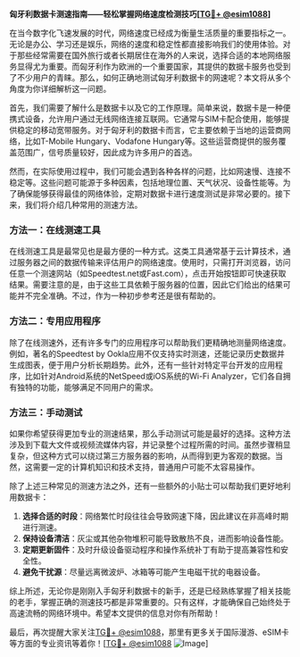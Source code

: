 **匈牙利数据卡测速指南——轻松掌握网络速度检测技巧[[TG💪+ @esim1088](https://t.me/s/esim1088)]**

在当今数字化飞速发展的时代，网络速度已经成为衡量生活质量的重要指标之一。无论是办公、学习还是娱乐，网络的速度和稳定性都直接影响我们的使用体验。对于那些经常需要在国外旅行或者长期居住在海外的人来说，选择合适的本地网络服务显得尤为重要。而匈牙利作为欧洲的一个重要国家，其提供的数据卡服务也受到了不少用户的青睐。那么，如何正确地测试匈牙利数据卡的网速呢？本文将从多个角度为你详细解析这一问题。

首先，我们需要了解什么是数据卡以及它的工作原理。简单来说，数据卡是一种便携式设备，允许用户通过无线网络连接互联网。它通常与SIM卡配合使用，能够提供稳定的移动宽带服务。对于匈牙利的数据卡而言，它主要依赖于当地的运营商网络，比如T-Mobile Hungary、Vodafone Hungary等。这些运营商提供的服务覆盖范围广，信号质量较好，因此成为许多用户的首选。

然而，在实际使用过程中，我们可能会遇到各种各样的问题，比如网速慢、连接不稳定等。这些问题可能源于多种因素，包括地理位置、天气状况、设备性能等。为了确保能够获得最佳的网络体验，定期对数据卡进行速度测试是非常必要的。接下来，我们将介绍几种常用的测速方法。

### 方法一：在线测速工具

在线测速工具是最常见也是最方便的一种方式。这类工具通常基于云计算技术，通过服务器之间的数据传输来评估用户的网络速度。使用时，只需打开浏览器，访问任意一个测速网站（如Speedtest.net或Fast.com），点击开始按钮即可快速获取结果。需要注意的是，由于这些工具依赖于服务器的位置，因此它们给出的结果可能并不完全准确。不过，作为一种初步参考还是很有帮助的。

### 方法二：专用应用程序

除了在线测速外，还有许多专门的应用程序可以帮助我们更精确地测量网络速度。例如，著名的Speedtest by Ookla应用不仅支持实时测速，还能记录历史数据并生成图表，便于用户分析长期趋势。此外，还有一些针对特定平台开发的应用程序，比如针对Android系统的NetSpeed或iOS系统的Wi-Fi Analyzer，它们各自拥有独特的功能，能够满足不同用户的需求。

### 方法三：手动测试

如果你希望获得更加专业的测速结果，那么手动测试可能是最好的选择。这种方法涉及到下载大文件或视频流媒体内容，并记录整个过程所需的时间。虽然步骤稍显复杂，但这种方式可以绕过第三方服务器的影响，从而得到更为客观的数据。当然，这需要一定的计算机知识和技术支持，普通用户可能不太容易操作。

除了上述三种常见的测速方法之外，还有一些额外的小贴士可以帮助我们更好地利用数据卡：

1. **选择合适的时段**：网络繁忙时段往往会导致网速下降，因此建议在非高峰时期进行测速。
2. **保持设备清洁**：灰尘或其他杂物堆积可能导致散热不良，进而影响设备性能。
3. **定期更新固件**：及时升级设备驱动程序和操作系统补丁有助于提高兼容性和安全性。
4. **避免干扰源**：尽量远离微波炉、冰箱等可能产生电磁干扰的电器设备。

综上所述，无论你是刚刚入手匈牙利数据卡的新手，还是已经熟练掌握了相关技能的老手，掌握正确的测速技巧都是非常重要的。只有这样，才能确保自己始终处于高速流畅的网络环境中。希望本文提供的信息对你有所帮助！

最后，再次提醒大家关注[TG💪+ @esim1088](https://t.me/s/esim1088)，那里有更多关于国际漫游、eSIM卡等方面的专业资讯等着你！[[TG💪+ @esim1088](https://t.me/s/esim1088) ![Image](https://i.postimg.cc/4NQfJmqS/Snipaste-2025-05-13-00-14-12.png)]